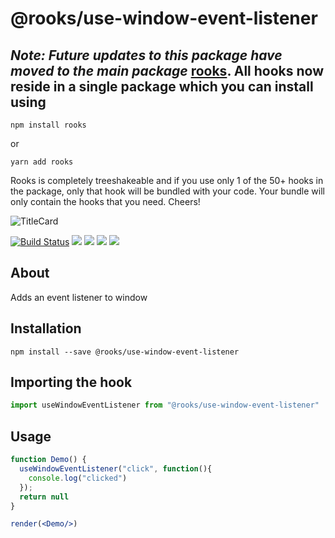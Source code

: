 # @rooks/use-window-event-listener


## *Note: Future updates to this package have moved to the main package* [rooks](https://npmjs.com/package/rooks). All hooks now reside in a single package which you can install using

```
npm install rooks
```

or 

```
yarn add rooks
```

Rooks is completely treeshakeable and if you use only 1 of the 50+ hooks in the package, only that hook will be bundled with your code. Your bundle will only contain the hooks that you need. Cheers!

![TitleCard](https://raw.githubusercontent.com/imbhargav5/rooks/v4-compat/packages/window-event-listener/title-card.svg)

[![Build Status](https://travis-ci.org/imbhargav5/rooks.svg?branch=master)](https://travis-ci.org/imbhargav5/rooks) ![](https://img.shields.io/npm/v/@rooks/use-window-event-listener/latest.svg) ![](https://img.shields.io/npm/l/@rooks/use-window-event-listener.svg) ![](https://img.shields.io/bundlephobia/min/@rooks/use-window-event-listener.svg) ![](https://img.shields.io/david/imbhargav5/rooks.svg?path=packages%2Fwindow-event-listener)



## About
Adds an event listener to window


[//]: # (Main)

## Installation

```
npm install --save @rooks/use-window-event-listener
```

## Importing the hook

```javascript
import useWindowEventListener from "@rooks/use-window-event-listener"
```

## Usage

```jsx
function Demo() {
  useWindowEventListener("click", function(){
    console.log("clicked")
  });
  return null
}

render(<Demo/>)
```
